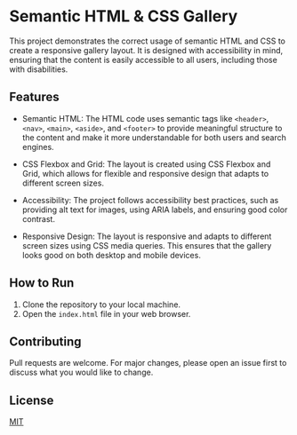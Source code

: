 # Semantic HTML & CSS Gallery

This project demonstrates the correct usage of semantic HTML and CSS to create a responsive gallery layout. It is designed with accessibility in mind, ensuring that the content is easily accessible to all users, including those with disabilities.

## Features

- Semantic HTML: The HTML code uses semantic tags like `<header>`, `<nav>`, `<main>`, `<aside>`, and `<footer>` to provide meaningful structure to the content and make it more understandable for both users and search engines.

- CSS Flexbox and Grid: The layout is created using CSS Flexbox and Grid, which allows for flexible and responsive design that adapts to different screen sizes.

- Accessibility: The project follows accessibility best practices, such as providing alt text for images, using ARIA labels, and ensuring good color contrast.

- Responsive Design: The layout is responsive and adapts to different screen sizes using CSS media queries. This ensures that the gallery looks good on both desktop and mobile devices.

## How to Run

1. Clone the repository to your local machine.
2. Open the `index.html` file in your web browser.

## Contributing

Pull requests are welcome. For major changes, please open an issue first to discuss what you would like to change.

## License

[MIT](https://choosealicense.com/licenses/mit/)